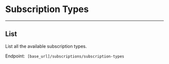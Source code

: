 # Subscription Types
---

## List
List all the available subscription types.  

Endpoint:  `[base_url]/subscriptions/subscription-types`
